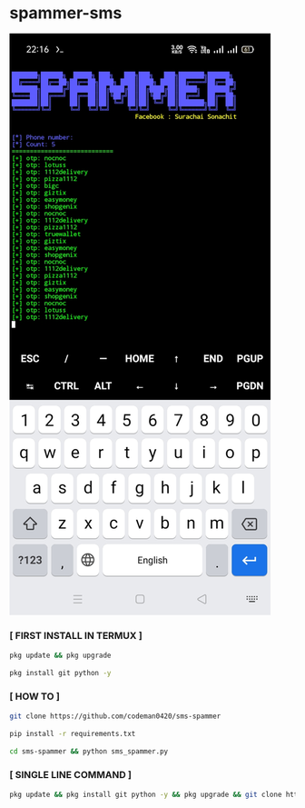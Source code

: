 # spammer-sms
<img src="https://github.com/codeman0420/sms-spammer/blob/main/screenshot.jpg">

### [ FIRST INSTALL IN TERMUX ]
```bash
pkg update && pkg upgrade
```
```bash
pkg install git python -y
```

### [ HOW TO ]
```bash
git clone https://github.com/codeman0420/sms-spammer
```
```bash
pip install -r requirements.txt
```
```bash
cd sms-spammer && python sms_spammer.py
```
### [ SINGLE LINE COMMAND ]

```bash
pkg update && pkg install git python -y && pkg upgrade && git clone https://github.com/codeman0420/sms-spammer && cd sms-spammer && pip install -r requirements.txt && python sms_spammer.py
```
